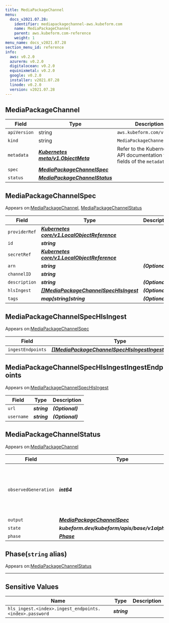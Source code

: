 ```yaml
---
title: MediaPackageChannel
menu:
  docs_v2021.07.28:
    identifier: mediapackagechannel-aws.kubeform.com
    name: MediaPackageChannel
    parent: aws.kubeform.com-reference
    weight: 1
menu_name: docs_v2021.07.28
section_menu_id: reference
info:
  aws: v0.2.0
  azurerm: v0.2.0
  digitalocean: v0.2.0
  equinixmetal: v0.2.0
  google: v0.2.0
  installer: v2021.07.28
  linode: v0.2.0
  version: v2021.07.28
---
```


## MediaPackageChannel
| Field | Type | Description |
| ------ | ----- | ----------- |
| `apiVersion` | string | `aws.kubeform.com/v1alpha1` |
|    `kind` | string | `MediaPackageChannel` |
| `metadata` | ***[Kubernetes meta/v1.ObjectMeta](https://v1-18.docs.kubernetes.io/docs/reference/generated/kubernetes-api/v1.18/#objectmeta-v1-meta)***|Refer to the Kubernetes API documentation for the fields of the `metadata` field.|
| `spec` | ***[MediaPackageChannelSpec](#mediapackagechannelspec)***||
| `status` | ***[MediaPackageChannelStatus](#mediapackagechannelstatus)***||
## MediaPackageChannelSpec

Appears on:[MediaPackageChannel](#mediapackagechannel), [MediaPackageChannelStatus](#mediapackagechannelstatus)

| Field | Type | Description |
| ------ | ----- | ----------- |
| `providerRef` | ***[Kubernetes core/v1.LocalObjectReference](https://v1-18.docs.kubernetes.io/docs/reference/generated/kubernetes-api/v1.18/#localobjectreference-v1-core)***||
| `id` | ***string***||
| `secretRef` | ***[Kubernetes core/v1.LocalObjectReference](https://v1-18.docs.kubernetes.io/docs/reference/generated/kubernetes-api/v1.18/#localobjectreference-v1-core)***||
| `arn` | ***string***| ***(Optional)*** |
| `channelID` | ***string***||
| `description` | ***string***| ***(Optional)*** |
| `hlsIngest` | ***[[]MediaPackageChannelSpecHlsIngest](#mediapackagechannelspechlsingest)***| ***(Optional)*** |
| `tags` | ***map[string]string***| ***(Optional)*** |
## MediaPackageChannelSpecHlsIngest

Appears on:[MediaPackageChannelSpec](#mediapackagechannelspec)

| Field | Type | Description |
| ------ | ----- | ----------- |
| `ingestEndpoints` | ***[[]MediaPackageChannelSpecHlsIngestIngestEndpoints](#mediapackagechannelspechlsingestingestendpoints)***| ***(Optional)*** |
## MediaPackageChannelSpecHlsIngestIngestEndpoints

Appears on:[MediaPackageChannelSpecHlsIngest](#mediapackagechannelspechlsingest)

| Field | Type | Description |
| ------ | ----- | ----------- |
| `url` | ***string***| ***(Optional)*** |
| `username` | ***string***| ***(Optional)*** |
## MediaPackageChannelStatus

Appears on:[MediaPackageChannel](#mediapackagechannel)

| Field | Type | Description |
| ------ | ----- | ----------- |
| `observedGeneration` | ***int64***| ***(Optional)*** Resource generation, which is updated on mutation by the API Server.|
| `output` | ***[MediaPackageChannelSpec](#mediapackagechannelspec)***| ***(Optional)*** |
| `state` | ***kubeform.dev/kubeform/apis/base/v1alpha1.State***| ***(Optional)*** |
| `phase` | ***[Phase](#phase)***| ***(Optional)*** |
## Phase(`string` alias)

Appears on:[MediaPackageChannelStatus](#mediapackagechannelstatus)

---
## Sensitive Values
| Name | Type | Description |
|------|------|-------------|
| `hls_ingest.<index>.ingest_endpoints.<index>.password` | ***string*** ||
